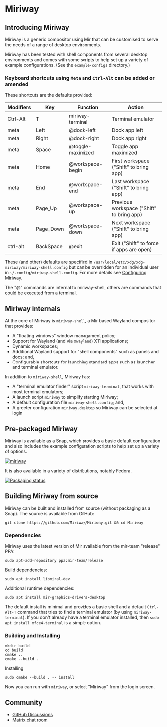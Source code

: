 # Miriway

## Introducing Miriway
Miriway is a generic compositor using Mir that can be customised to serve the 
needs of a range of desktop environments. 

Miriway has been tested with shell components from several desktop environments 
and comes with some scripts to help set up a variety of example configurations.
(See the `example-configs` directory.) 

### Keyboard shortcuts using `Meta` and `Ctrl-Alt` can be added or amended

These shortcuts are the defaults provided:

Modifiers|Key|Function|Action
--|--|--|--
Ctrl-Alt|T|miriway-terminal|Terminal emulator
meta|Left|@dock-left|Dock app left
meta|Right|@dock-right|Dock app right
meta|Space|@toggle-maximized|Toggle app maximized
meta|Home|@workspace-begin|First workspace ("Shift" to bring app)
meta|End|@workspace-end|Last workspace ("Shift" to bring app)
meta|Page_Up|@workspace-up|Previous workspace ("Shift" to bring app)
meta|Page_Down|@workspace-down|Next workspace ("Shift" to bring app)
ctrl-alt|BackSpace|@exit|Exit ("Shift" to force if apps are open)

These (and other) defaults are specified in `/usr/local/etc/xdg/xdg-miriway/miriway-shell.config` but can be
overridden for an individual user in `~/.config/miriway-shell.config`. For more
details see [Configuring Miriway](CONFIGURING_MIRIWAY.md).

The "@" commands are internal to miriway-shell, others are commands that could be executed from a terminal.

## Miriway internals

At the core of Miriway is `miriway-shell`, a Mir based Wayland compositor that provides:
* A "floating windows" window managament policy;
* Support for Wayland (and via `Xwayland`) X11 applications;
* Dynamic workspaces;
* Additional Wayland support for "shell components" such as panels and docs; and,
* Configurable shortcuts for launching standard apps such as launcher and terminal emulator.

In addition to `miriway-shell`, Miriway has:

* A "terminal emulator finder" script `miriway-terminal`, that works with most terminal emulators;
* A launch script `miriway` to simplify starting Miriway;
* A default configuration file `miriway-shell.config`; and,
* A greeter configuration `miriway.desktop` so Miriway can be selected at login

## Pre-packaged Miriway

Miriway is available as a Snap, which provides a basic default configuration 
and also includes the example configuration scripts to help set up a variety
of options.

[![miriway](https://snapcraft.io/miriway/badge.svg)](https://snapcraft.io/miriway)

It is also available in a variety of distributions, notably Fedora.

[![Packaging status](https://repology.org/badge/vertical-allrepos/miriway.svg)](https://repology.org/project/miriway/versions)

## Building Miriway from source

Miriway can be built and installed from source (without packaging as a Snap).
The source is available from GitHub:

```plain
git clone https://github.com/Miriway/Miriway.git && cd Miriway
```

### Dependencies

Miriway uses the latest version of Mir available from the mir-team "release" PPA:

```plain
sudo apt-add-repository ppa:mir-team/release
```

Build dependencies:
```plain
sudo apt install libmiral-dev
```

Additional runtime dependencies:
```plain
sudo apt install mir-graphics-drivers-desktop
```

The default install is minimal and provides a basic shell and a default 
`Ctrl-Alt-T` command that tries to find a terminal emulator (by using 
`miriway-terminal`). If you don't already have a terminal emulator 
installed, then `sudo apt install xfce4-terminal` is a simple option.

### Building and Installing

```plain
mkdir build
cd build
cmake ..
cmake --build .
```

Installing

```plain
sudo cmake --build . -- install
```

Now you can run with `miriway`, or select "Miriway" from the login screen.

## Community

* [GitHub Discussions](https://github.com/Miriway/Miriway/discussions)
* [Matrix chat room](https://matrix.to/#/#miriway:matrix.org)
